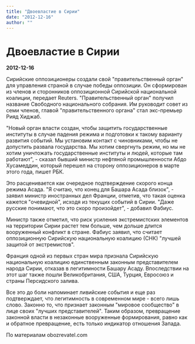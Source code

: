 ```yaml
---
title: "Двоевластие в Сирии"
date: "2012-12-16"
author: ""
---
```


# Двоевластие в Сирии

**2012-12-16** 

Сирийские оппозиционеры создали свой "правительственный орган" для  управления страной в случае победы оппозиции. Он сформирован из членов и  сторонников оппозиционной Сирийской национальной коалиции, передает  Reuters. "Правительственный орган" получил название Свободного  национального собрания. Им руководит совет из семи членов, главой  "правительственного органа" стал экс-премьер Рияд Хиджаб.

 

 "Новый орган власти создан, чтобы защитить государственные институты в  случае падения режима и подготовки к такому варианту развития событий.  Мы установим контакт с чиновниками, чтобы не допустить развала  государства. Мы хотим свергнуть режим, но мы не хотим уничтожать  государственные институты и людей, которые там работают", - сказал  бывший министр нефтяной промышленности Абдо Хусамеддин, который перешел  на сторону оппозиционеров в марте этого года, пишет РБК.

Это расценивается как очередное подтверждение скорого конца режима Асада. "Я считаю, что конец для Башара Асада близок", - заявил министр иностранных дел Франции, отметив, что такая оценка кажется "очевидной", исходя из  текущих событий в Сирии. "Даже русские понимают, что это скоро произойдет", - добавил Фабиус.

Министр также отметил, что риск усиления экстремистских элементов на  территории Сирии растет тем больше, чем дольше длится вооруженный  конфликт в стране. Фабиус заявил, что считает оппозиционную Сирийскую  национальную коалицию (СНК) "лучшей защитой от экстремистов".

Франция одной из первых стран мира признала Сирийскую национальную  коалицию единственным законным представителем народа Сирии, отказав в  легитимности Башару Асаду. Впоследствии на этот шаг также пошли  Великобритания, США, Турция, Евросоюз и страны Персидского залива.

Все это до боли напоминает ливийские события и еще раз подтверждает, что легитимность в современном мире - всего лишь слово. Законно то, что признает законным "мировое сообщество" в лице своих "лучших представителей". Таким образом, превращение законной власти в незаконные вооруженные формирования, равно как и обратное превращение, есть только индикатор отношения Запада.

По материалам obozrevatel.com